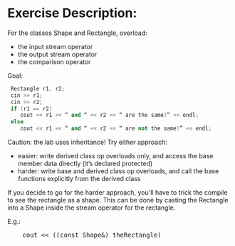 Exercise Description:
=====================

For the classes Shape and Rectangle, overload:

* the input stream operator
* the output stream operator
* the comparison operator

Goal:

```C++
 Rectangle r1, r2;
 cin >> r1;
 cin >> r2;
 if (r1 == r2)
    cout << r1 << “ and “ << r2 << “ are the same!” << endl;
 else
    cout << r1 << “ and “ << r2 << “ are not the same!” << endl;
```

Caution: the lab uses inheritance! Try either approach:

* easier: write derived class op overloads only, and access the base member data directly (it’s declared protected)
* harder: write base and derived class op overloads, and call the base functions explicitly from the derived class

If you decide to go for the harder approach, you'll have to trick the compile to see the rectangle as a shape. 
This can be done by casting the Rectangle into a Shape inside the stream operator for the rectangle.

E.g.:
<pre>
    cout << ((const Shape&) theRectangle)
</pre>
